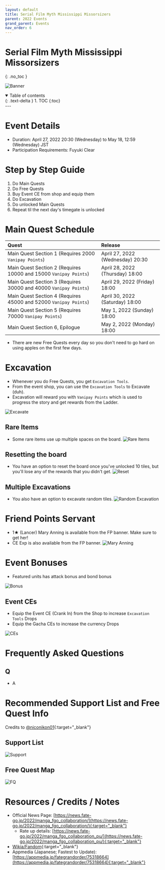 ```yaml
---
layout: default
title: Serial Film Myth Mississippi Missorsizers
parent: 2022 Events
grand_parent: Events
nav_order: 6
---
```


# Serial Film Myth Mississippi Missorsizers
{: .no_toc }


![Banner](https://news.fate-go.jp/wp-content/uploads/2022/manga_fgo_collaboration_full_kxarg/top_banner.png)

<details open markdown="block">
  <summary>
    Table of contents
  </summary>
  {: .text-delta }
1. TOC
{:toc}
</details>
---

# Event Details
- Duration: April 27, 2022 20:30 (Wednesday) to May 18, 12:59 (Wednesday) JST
- Participation Requirements: Fuyuki Clear

# Step by Step Guide
1. Do Main Quests
2. Do Free Quests
3. Buy Event CE from shop and equip them
4. Do Excavation
5. Do unlocked Main Quests
6. Repeat til the next day's timegate is unlocked

# Main Quest Schedule

| Quest | Release |
| :-- | :-- |
| Main Quest Section 1 (Requires 2000 `Vanipay Points`) | April 27, 2022 (Wednesday) 20:30 |
| Main Quest Section 2 (Requires 10000 and 15000 `Vanipay Points`) | April 28, 2022 (Thursday) 18:00 |
| Main Quest Section 3 (Requires 30000 and 40000 `Vanipay Points`) | April 29, 2022 (Friday) 18:00 |
| Main Quest Section 4 (Requires 45000 and 52000 `Vanipay Points`) | April 30, 2022 (Saturday) 18:00 |
| Main Quest Section 5 (Requires 70000 `Vanipay Points`) | May 1, 2022 (Sunday) 18:00 |
| Main Quest Section 6, Epilogue | May 2, 2022 (Monday) 18:00 |

* There are new Free Quests every day so you don't need to go hard on using apples on the first few days.

# Excavation
- Whenever you do Free Quests, you get `Excavation Tools`. 
- From the event shop, you can use the `Excavation Tools` to Excavate (duh).
- Excavation will reward you with `Vanipay Points` which is used to progress the story and get rewards from the Ladder.

![Excavate](https://news.fate-go.jp/wp-content/uploads/2022/manga_fgo_collaboration_full_kxarg/info_mine_01.png)

## Rare Items
- Some rare items use up multiple spaces on the board.
![Rare Items](https://news.fate-go.jp/wp-content/uploads/2022/manga_fgo_collaboration_full_kxarg/info_mine_02.png)
  
## Resetting the board
- You have an option to reset the board once you've unlocked 10 tiles, but you'll lose any of the rewards that you didn't get.
![Reset](https://news.fate-go.jp/wp-content/uploads/2022/manga_fgo_collaboration_full_kxarg/info_mine_03.png)
  
## Multiple Excavations
- You also have an option to excavate random tiles.
![Random Excavation](https://news.fate-go.jp/wp-content/uploads/2022/manga_fgo_collaboration_full_kxarg/info_mine_04.png)

# Friend Points Servant
- 1★ (Lancer) Mary Anning is available from the FP banner. Make sure to get her!
- CE Exp is also available from the FP banner.
![Mary Anning](https://news.fate-go.jp/wp-content/uploads/2022/manga_fgo_collaboration_full_kxarg/servant_details_01.png)

# Event Bonuses
- Featured units has attack bonus and bond bonus

![Bonus](https://news.fate-go.jp/wp-content/uploads/2022/manga_fgo_collaboration_full_kxarg/info_howto_01.png)

## Event CEs
- Equip the Event CE (Crank In) from the Shop to increase `Excavation Tools` Drops
- Equip the Gacha CEs to increase the currency Drops

![CEs](https://news.fate-go.jp/wp-content/uploads/2022/manga_fgo_collaboration_full_kxarg/info_howto_02.png)

# Frequently Asked Questions
## Q
- A

# Recommended Support List and Free Quest Info
Credits to [@niconikon01](https://twitter.com/niconikon01/status/1519301434378194944){:target="_blank"}

## Support List

![Support](https://pbs.twimg.com/media/FRWkCdWaAAA67sP?format=jpg&name=large)

## Free Quest Map

![FQ](https://pbs.twimg.com/media/FRWkBfjaAAA5YMU?format=jpg&name=4096x4096)

# Resources / Credits / Notes

- Official News Page: [https://news.fate-go.jp/2022/manga_fgo_collaboration/](https://news.fate-go.jp/2022/manga_fgo_collaboration/){:target="_blank"}
    - Rate up details: [https://news.fate-go.jp/2022/manga_fgo_collaboration_pu/](https://news.fate-go.jp/2022/manga_fgo_collaboration_pu/){:target="_blank"}
- [Wikia/Fandom](https://fategrandorder.fandom.com/wiki/FGO_x_Learn_with_Manga!_Collaboration){:target="_blank"}
- Appmedia (Japanese; Fastest to Update): [https://appmedia.jp/fategrandorder/75318664](https://appmedia.jp/fategrandorder/75318664){:target="_blank"}